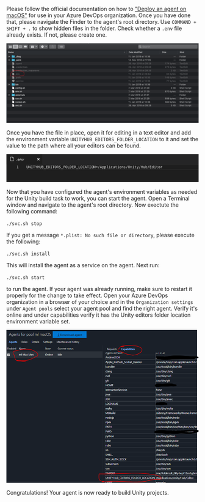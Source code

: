 Please follow the official documentation on how to ["Deploy an agent on macOS"](https://docs.microsoft.com/en-us/azure/devops/pipelines/agents/v2-osx?view=vsts) for use in your Azure DevOps organization. Once you have done that, please navigate the Finder to the agent's root directory. Use `COMMAND + SHIFT + .` to show hidden files in the folder. Check whether a `.env` file already exists. If not, please create one.

![.env file in agent root folder](images/agent_setup_mac_os_env_file.png)

Once you have the file in place, open it for editing in a text editor and add the environment variable `UNITYHUB_EDITORS_FOLDER_LOCATION` to it and set the value to the path where all your editors can be found.

![environment variable definition](images/agent_setup_mac_os_env_file_content.png)

Now that you have configured the agent's environment variables as needed for the Unity build task to work, you can start the agent. Open a Terminal window and navigate to the agent's root directory. Now exectute the following command:

`./svc.sh stop`

If you get a message `*.plist: No such file or directory`, please execute the following:

`./svc.sh install`

This will install the agent as a service on the agent. Next run:

`./svc.sh start`

to run the agent. If your agent was already running, make sure to restart it properly for the change to take effect. Open your Azure DevOps organization in a browser of your choice and in the `Organization settings` under `Agent pools` select your agent pool and find the right agent. Verify it's online and under capabilities verify it has the Unity editors folder location environment variable set.

![agent capabilities overview](images/agent_setup_mac_os_azure_capabilities.PNG)

Congratulations! Your agent is now ready to build Unity projects.
